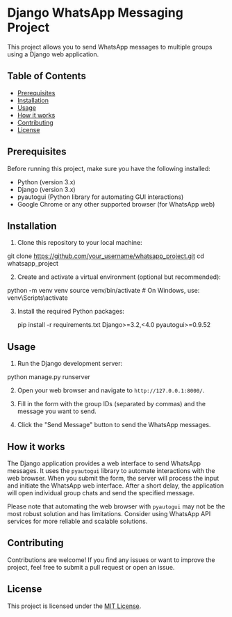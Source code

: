 
# Django WhatsApp Messaging Project

This project allows you to send WhatsApp messages to multiple groups using a Django web application.

## Table of Contents
- [Prerequisites](#prerequisites)
- [Installation](#installation)
- [Usage](#usage)
- [How it works](#how-it-works)
- [Contributing](#contributing)
- [License](#license)

## Prerequisites

Before running this project, make sure you have the following installed:

- Python (version 3.x)
- Django (version 3.x)
- pyautogui (Python library for automating GUI interactions)
- Google Chrome or any other supported browser (for WhatsApp web)

## Installation

1. Clone this repository to your local machine:

git clone https://github.com/your_username/whatsapp_project.git
cd whatsapp_project

2. Create and activate a virtual environment (optional but recommended):

python -m venv venv
source venv/bin/activate # On Windows, use: venv\Scripts\activate


3. Install the required Python packages:

   pip install -r requirements.txt
   Django>=3.2,<4.0
   pyautogui>=0.9.52


## Usage

1. Run the Django development server:

python manage.py runserver


2. Open your web browser and navigate to `http://127.0.0.1:8000/`.

3. Fill in the form with the group IDs (separated by commas) and the message you want to send.

4. Click the "Send Message" button to send the WhatsApp messages.

## How it works

The Django application provides a web interface to send WhatsApp messages. It uses the `pyautogui` library to automate interactions with the web browser. When you submit the form, the server will process the input and initiate the WhatsApp web interface. After a short delay, the application will open individual group chats and send the specified message.

Please note that automating the web browser with `pyautogui` may not be the most robust solution and has limitations. Consider using WhatsApp API services for more reliable and scalable solutions.

## Contributing

Contributions are welcome! If you find any issues or want to improve the project, feel free to submit a pull request or open an issue.

## License

This project is licensed under the [MIT License](LICENSE).

